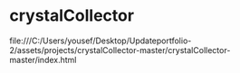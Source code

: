 # crystalCollector
file:///C:/Users/yousef/Desktop/Updateportfolio-2/assets/projects/crystalCollector-master/crystalCollector-master/index.html

